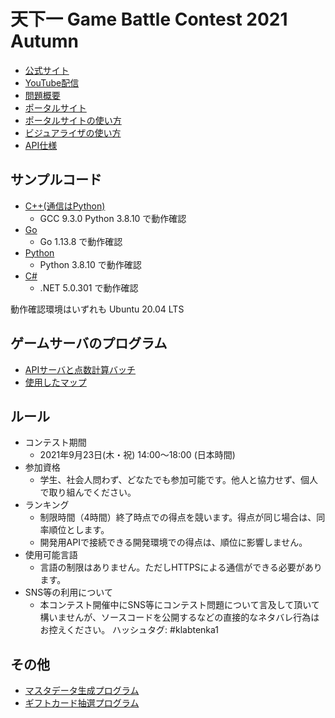 # 天下一 Game Battle Contest 2021 Autumn

- [公式サイト](https://tenka1.klab.jp/2021-autumn/)
- [YouTube配信](https://www.youtube.com/watch?v=HWRGpiiZNVA)
- [問題概要](PROBLEM.md)
- [ポータルサイト](https://contest.2021-autumn.gbc.tenka1.klab.jp/portal/index.html#top)
- [ポータルサイトの使い方](portal.md)
- [ビジュアライザの使い方](visualizer.md)
- [API仕様](apispec.md)

## サンプルコード

- [C++(通信はPython)](cpp_and_python)
  - GCC 9.3.0 Python 3.8.10 で動作確認
- [Go](go)
  - Go 1.13.8 で動作確認
- [Python](py)
  - Python 3.8.10 で動作確認
- [C#](cs)
  - .NET 5.0.301 で動作確認

動作確認環境はいずれも Ubuntu 20.04 LTS

## ゲームサーバのプログラム

- [APIサーバと点数計算バッチ](api)
- [使用したマップ](api/data)

## ルール

- コンテスト期間
  - 2021年9月23日(木・祝) 14:00～18:00 (日本時間)
- 参加資格
  - 学生、社会人問わず、どなたでも参加可能です。他人と協力せず、個人で取り組んでください。
- ランキング
  - 制限時間（4時間）終了時点での得点を競います。得点が同じ場合は、同率順位とします。
  - 開発用APIで接続できる開発環境での得点は、順位に影響しません。
- 使用可能言語
  - 言語の制限はありません。ただしHTTPSによる通信ができる必要があります。
- SNS等の利用について
  - 本コンテスト開催中にSNS等にコンテスト問題について言及して頂いて構いませんが、ソースコードを公開するなどの直接的なネタバレ行為はお控えください。
ハッシュタグ: #klabtenka1

## その他

- [マスタデータ生成プログラム](generator)
- [ギフトカード抽選プログラム](lottery)
